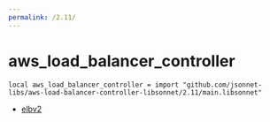 ```yaml
---
permalink: /2.11/
---
```


# aws_load_balancer_controller

```jsonnet
local aws_load_balancer_controller = import "github.com/jsonnet-libs/aws-load-balancer-controller-libsonnet/2.11/main.libsonnet"
```



* [elbv2](elbv2/index.md)